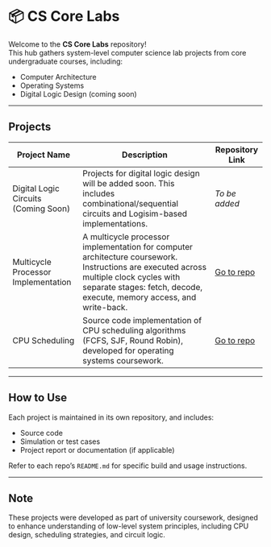 # 📦 CS Core Labs

Welcome to the **CS Core Labs** repository!  
This hub gathers system-level computer science lab projects from core undergraduate courses, including:

- Computer Architecture 
- Operating Systems 
- Digital Logic Design (coming soon)

---

## Projects

| Project Name | Description | Repository Link |
|--------------|-------------|-----------------|
| Digital Logic Circuits (Coming Soon) | Projects for digital logic design will be added soon. This includes combinational/sequential circuits and Logisim-based implementations. | _To be added_ |
| Multicycle Processor Implementation | A multicycle processor implementation for computer architecture coursework. Instructions are executed across multiple clock cycles with separate stages: fetch, decode, execute, memory access, and write-back. | [Go to repo](https://github.com/masonl2ee/242RCOSE22201.git) |
| CPU Scheduling | Source code implementation of CPU scheduling algorithms (FCFS, SJF, Round Robin), developed for operating systems coursework. | [Go to repo](https://github.com/masonl2ee/251RCOSE34102.git) |

---

## How to Use

Each project is maintained in its own repository, and includes:
- Source code
- Simulation or test cases
- Project report or documentation (if applicable)

Refer to each repo’s `README.md` for specific build and usage instructions.

---

## Note

These projects were developed as part of university coursework, designed to enhance understanding of low-level system principles, including CPU design, scheduling strategies, and circuit logic.
